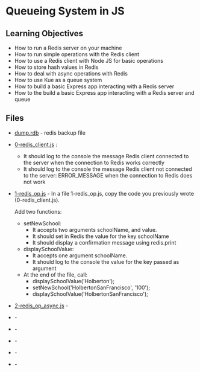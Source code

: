 # Queueing System in JS

## Learning Objectives

* How to run a Redis server on your machine
* How to run simple operations with the Redis client
* How to use a Redis client with Node JS for basic operations
* How to store hash values in Redis
* How to deal with async operations with Redis
* How to use Kue as a queue system
* How to build a basic Express app interacting with a Redis server
* How to the build a basic Express app interacting with a Redis server and queue

## Files

* [dump.rdb](dump.rdb) - redis backup file
* [0-redis_client.js](0-redis_client.js) :
  * It should log to the console the message Redis client connected to the server when the connection to Redis works correctly
  * It should log to the console the message Redis client not connected to the server: ERROR_MESSAGE when the connection to Redis does not work
* [1-redis_op.js](1-redis_op.js) - In a file 1-redis_op.js, copy the code you previously wrote (0-redis_client.js).

  Add two functions:

  * setNewSchool:
    * It accepts two arguments schoolName, and value.
    * It should set in Redis the value for the key schoolName
    * It should display a confirmation message using redis.print
  * displaySchoolValue:
    * It accepts one argument schoolName.
    * It should log to the console the value for the key passed as argument
  * At the end of the file, call:
    * displaySchoolValue('Holberton');
    * setNewSchool('HolbertonSanFrancisco', '100');
    * displaySchoolValue('HolbertonSanFrancisco');
* [2-redis_op_async.js](2-redis_op_async.js) -
* []() -
* []() -
* []() -
* []() -
* []() -

